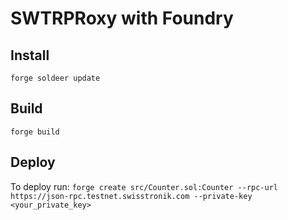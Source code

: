 # SWTRPRoxy with Foundry

## Install

`forge soldeer update`

## Build

`forge build`

## Deploy

To deploy run:
`forge create src/Counter.sol:Counter --rpc-url https://json-rpc.testnet.swisstronik.com --private-key <your_private_key>`

